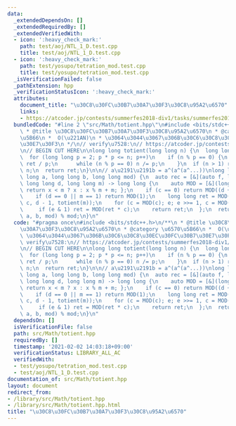 ```yaml
---
data:
  _extendedDependsOn: []
  _extendedRequiredBy: []
  _extendedVerifiedWith:
  - icon: ':heavy_check_mark:'
    path: test/aoj/NTL_1_D.test.cpp
    title: test/aoj/NTL_1_D.test.cpp
  - icon: ':heavy_check_mark:'
    path: test/yosupo/tetration_mod.test.cpp
    title: test/yosupo/tetration_mod.test.cpp
  _isVerificationFailed: false
  _pathExtension: hpp
  _verificationStatusIcon: ':heavy_check_mark:'
  attributes:
    document_title: "\u30C8\u30FC\u30B7\u30A7\u30F3\u30C8\u95A2\u6570"
    links:
    - https://atcoder.jp/contests/summerfes2018-div1/tasks/summerfes2018_f
  bundledCode: "#line 2 \"src/Math/totient.hpp\"\n#include <bits/stdc++.h>\n/**\n\
    \ * @title \u30C8\u30FC\u30B7\u30A7\u30F3\u30C8\u95A2\u6570\n * @category \u6570\
    \u5B66\n *  O(\u221AN)\n * \u3064\u3044\u3067\u306B\u30C6\u30C8\u30EC\u30FC\u30B7\
    \u30E7\u30F3\n */\n// verify\u7528:\n// https://atcoder.jp/contests/summerfes2018-div1/tasks/summerfes2018_f\n\
    \n// BEGIN CUT HERE\n\nlong long totient(long long n) {\n  long long ret = n;\n\
    \  for (long long p = 2; p * p <= n; p++)\n    if (n % p == 0) {\n      ret -=\
    \ ret / p;\n      while (n % p == 0) n /= p;\n    }\n  if (n > 1) ret -= ret /\
    \ n;\n  return ret;\n}\n\n// a\u2191\u2191b = a^(a^(a^...))\nlong long tetration(long\
    \ long a, long long b, long long mod) {\n  auto rec = [&](auto f, long long c,\
    \ long long d, long long m) -> long long {\n    auto MOD = [&](long long x) {\
    \ return x < m ? x : x % m + m; };\n    if (c == 0) return MOD((d + 1) & 1);\n\
    \    if (d == 0 || m == 1) return MOD(1);\n    long long ret = MOD(1), e = f(f,\
    \ c, d - 1, totient(m));\n    for (c = MOD(c); e; e >>= 1, c = MOD(c * c))\n \
    \     if (e & 1) ret = MOD(ret * c);\n    return ret;\n  };\n  return rec(rec,\
    \ a, b, mod) % mod;\n}\n"
  code: "#pragma once\n#include <bits/stdc++.h>\n/**\n * @title \u30C8\u30FC\u30B7\
    \u30A7\u30F3\u30C8\u95A2\u6570\n * @category \u6570\u5B66\n *  O(\u221AN)\n *\
    \ \u3064\u3044\u3067\u306B\u30C6\u30C8\u30EC\u30FC\u30B7\u30E7\u30F3\n */\n//\
    \ verify\u7528:\n// https://atcoder.jp/contests/summerfes2018-div1/tasks/summerfes2018_f\n\
    \n// BEGIN CUT HERE\n\nlong long totient(long long n) {\n  long long ret = n;\n\
    \  for (long long p = 2; p * p <= n; p++)\n    if (n % p == 0) {\n      ret -=\
    \ ret / p;\n      while (n % p == 0) n /= p;\n    }\n  if (n > 1) ret -= ret /\
    \ n;\n  return ret;\n}\n\n// a\u2191\u2191b = a^(a^(a^...))\nlong long tetration(long\
    \ long a, long long b, long long mod) {\n  auto rec = [&](auto f, long long c,\
    \ long long d, long long m) -> long long {\n    auto MOD = [&](long long x) {\
    \ return x < m ? x : x % m + m; };\n    if (c == 0) return MOD((d + 1) & 1);\n\
    \    if (d == 0 || m == 1) return MOD(1);\n    long long ret = MOD(1), e = f(f,\
    \ c, d - 1, totient(m));\n    for (c = MOD(c); e; e >>= 1, c = MOD(c * c))\n \
    \     if (e & 1) ret = MOD(ret * c);\n    return ret;\n  };\n  return rec(rec,\
    \ a, b, mod) % mod;\n}\n"
  dependsOn: []
  isVerificationFile: false
  path: src/Math/totient.hpp
  requiredBy: []
  timestamp: '2021-02-02 14:03:18+09:00'
  verificationStatus: LIBRARY_ALL_AC
  verifiedWith:
  - test/yosupo/tetration_mod.test.cpp
  - test/aoj/NTL_1_D.test.cpp
documentation_of: src/Math/totient.hpp
layout: document
redirect_from:
- /library/src/Math/totient.hpp
- /library/src/Math/totient.hpp.html
title: "\u30C8\u30FC\u30B7\u30A7\u30F3\u30C8\u95A2\u6570"
---
```

